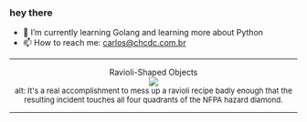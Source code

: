 ### hey there 

- :seedling: I’m currently learning Golang and learning more about Python
- :mailbox: How to reach me: carlos@chcdc.com.br


---


<!-- xkcd -->
<p align="center">Ravioli-Shaped Objects</br><img src=https://imgs.xkcd.com/comics/ravioli_shaped_objects.png></br><font size =2>alt: It's a real accomplishment to mess up a ravioli recipe badly enough that the resulting incident touches all four quadrants of the NFPA hazard diamond.</br></font></p></table></p> 


<!-- xkcd -->
---
